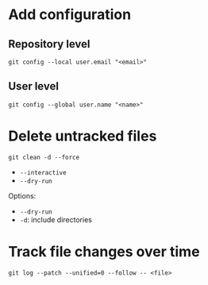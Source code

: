 # Add configuration

## Repository level

`git config --local user.email "<email>"`

## User level

`git config --global user.name "<name>"`

# Delete untracked files

`git clean -d --force`

* `--interactive`
* `--dry-run`

Options:

* `--dry-run`
* `-d`: include directories

# Track file changes over time

`git log --patch --unified=0 --follow -- <file>`
